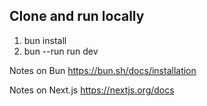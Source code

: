 ## Clone and run locally
1. bun install
2. bun --run run dev

Notes on Bun
https://bun.sh/docs/installation

Notes on Next.js
https://nextjs.org/docs
